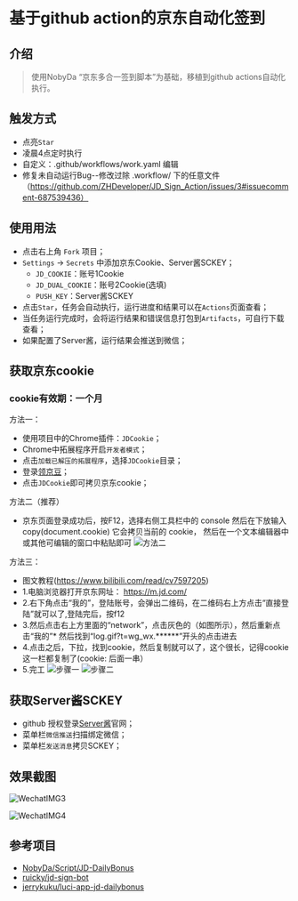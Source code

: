 # 基于github action的京东自动化签到

## 介绍

> 使用NobyDa “京东多合一签到脚本”为基础，移植到github actions自动化执行。 

## 触发方式
* 点亮`Star`
* 凌晨4点定时执行
*  自定义：.github/workflows/work.yaml 编辑
* 修复未自动运行Bug--修改过除 .workflow/ 下的任意文件（https://github.com/ZHDeveloper/JD_Sign_Action/issues/3#issuecomment-687539436）


## 使用用法
* 点击右上角 `Fork` 项目；
* `Settings` -> `Secrets` 中添加京东Cookie、Server酱SCKEY；
	- `JD_COOKIE`：账号1Cookie
	- `JD_DUAL_COOKIE`：账号2Cookie(选填)
	- `PUSH_KEY`：Server酱SCKEY
* 点击`Star`，任务会自动执行，运行进度和结果可以在`Actions`页面查看；
* 当任务运行完成时，会将运行结果和错误信息打包到`Artifacts`，可自行下载查看；
* 如果配置了Server酱，运行结果会推送到微信；

## 获取京东cookie
### cookie有效期：一个月

方法一：
* 使用项目中的Chrome插件：`JDCookie`；
* Chrome中拓展程序开启`开发者模式`；
* 点击`加载已解压的拓展程序`，选择`JDCookie`目录；
* 登录[领京豆](https://bean.m.jd.com/)；
* 点击`JDCookie`即可拷贝京东cookie；

方法二（推荐）
* 京东页面登录成功后，按F12，选择右侧工具栏中的 console 然后在下放输入 copy(document.cookie) 它会拷贝当前的 cookie， 然后在一个文本编辑器中或其他可编辑的窗口中粘贴即可
  ![方法二](https://raw.githubusercontent.com/Crazyguy2020/JD_Sign_Action/master/方法三.jpg)


方法三：
* 图文教程(https://www.bilibili.com/read/cv7597205)
* 1.电脑浏览器打开京东网址： https://m.jd.com/ 
* 2.右下角点击“我的”，登陆账号，会弹出二维码，在二维码右上方点击“直接登陆”就可以了,登陆完后，按f12
* 3.然后点击右上方里面的“network”，点击灰色的（如图所示），然后重新点击“我的”* 然后找到“log.gif?t=wg_wx.******”开头的点击进去
* 4.点击之后，下拉，找到cookie，然后复制就可以了，这个很长，记得cookie这一栏都复制了(cookie:  后面一串）
* 5.完工
  ![步骤一](https://raw.githubusercontent.com/Crazyguy2020/JD_Sign_Action/master/1.webp)
  ![步骤二](https://raw.githubusercontent.com/Crazyguy2020/JD_Sign_Action/master/2.webp)

## 获取Server酱SCKEY

* github 授权登录[Server酱](http://sc.ftqq.com/3.version)官网；
* 菜单栏`微信推送`扫描绑定微信；
* 菜单栏`发送消息`拷贝SCKEY；



## 效果截图

![WechatIMG3](./images/WechatIMG3.jpeg)

![WechatIMG4](./images/WechatIMG4.jpeg)



## 参考项目
* [NobyDa/Script/JD-DailyBonus](https://github.com/NobyDa/Script/blob/master/JD-DailyBonus/JD_DailyBonus.js)
* [ruicky/jd-sign-bot](https://github.com/ruicky/jd_sign_bot)
* [jerrykuku/luci-app-jd-dailybonus](https://github.com/jerrykuku/luci-app-jd-dailybonus)
